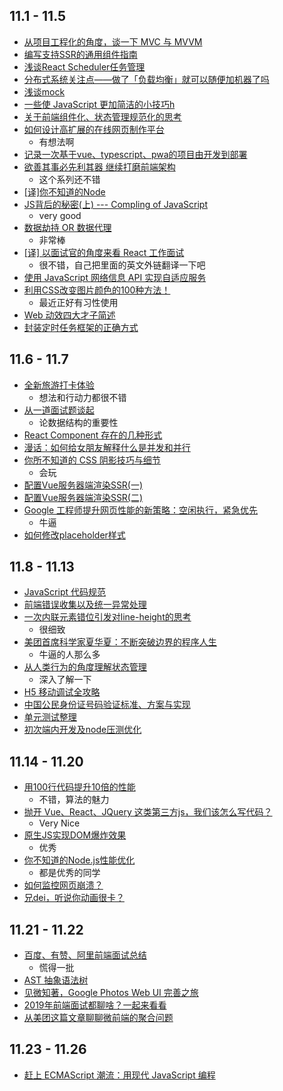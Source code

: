 ## 11.1 - 11.5
* [从项目工程化的角度，谈一下 MVC 与 MVVM](https://mp.weixin.qq.com/s/uKu5duM81HDJlHqOaJCsBg)
* [编写支持SSR的通用组件指南](https://mp.weixin.qq.com/s?__biz=MzU0OTExNzYwNg==&mid=2247484455&idx=1&sn=62adb724769dabe449e43ec68fc37778&chksm=fbb58feeccc206f86985e615908495aad63d9315927589ab528995154d6d61a5d1c9a0bbf6eb&token=781711217&lang=zh_CN&rd2werd=1#wechat_redirect)
* [浅谈React Scheduler任务管理](https://zhuanlan.zhihu.com/p/48254036)
* [分布式系统关注点——做了「负载均衡」就可以随便加机器了吗](https://mp.weixin.qq.com/s/IUamaTBWGqjrn3uD90C6uw)
* [浅谈mock](https://juejin.im/post/5bd82d796fb9a05d25682a66)
* [一些使 JavaScript 更加简洁的小技巧h](http://www.css88.com/archives/9868)
* [关于前端组件化、状态管理规范化的思考](https://juejin.im/post/5bd9ab2b6fb9a0222458be02)
* [如何设计高扩展的在线网页制作平台](https://juejin.im/post/5bd83daee51d4524b50d23b5)
  * 有想法啊
* [记录一次基于vue、typescript、pwa的项目由开发到部署](https://juejin.im/post/5ba3d205e51d450e8477af33)
* [欲善其事必先利其器 继续打磨前端架构](https://juejin.im/post/5bcf69105188255c69784280)
  * 这个系列还不错
* [[译]你不知道的Node](https://houxingyi.github.io/2018/10/20/2018-10-10-you-dont-know-Node/)
* [JS背后的秘密(上) --- Compling of JavaScript](https://mp.weixin.qq.com/s/Uvj99Oopg46NxOiCH4E1HA)
  * very good
* [数据劫持 OR 数据代理](https://mp.weixin.qq.com/s/SPoxin9LYJ4Bp0goliEaUw)
  * 非常棒
* [[译] 以面试官的角度来看 React 工作面试](https://juejin.im/post/5bca74cfe51d450e9163351b)
  * 很不错，自己把里面的英文外链翻译一下吧
* [使用 JavaScript 网络信息 API 实现自适应服务](https://github.com/xitu/gold-miner/blob/master/TODO1/adaptive-serving-using-javascript-and-the-network-information-api.md)
* [利用CSS改变图片颜色的100种方法！](https://mp.weixin.qq.com/s/_8vpfui02sW7DFG-1TXnsw)
  * 最近正好有习性使用
* [Web 动效四大才子简述](https://juejin.im/post/5bc58bd9e51d450e721108a4)
* [封装定时任务框架的正确方式](https://juejin.im/post/5bc5bee9f265da0af1616ba1)

## 11.6 - 11.7
* [全新旅游打卡体验](http://pjhubs.com/2018/11/04/PFollow开源/)
  * 想法和行动力都很不错
* [从一道面试题谈起](https://mp.weixin.qq.com/s/va_23rCJhnr2LA9ILncNeg)
  * 论数据结构的重要性
* [React Component 存在的几种形式](https://w3ctrain.com/2018/11/05/react-component-types/)
* [漫话：如何给女朋友解释什么是并发和并行](https://mp.weixin.qq.com/s/dfAKnpeLKPymULL7vRSYUA)
* [你所不知道的 CSS 阴影技巧与细节](http://www.cnblogs.com/coco1s/p/9913885.html)
  * 会玩
* [配置Vue服务器端渲染SSR(一)](https://juejin.im/post/5bd72cd4f265da0a857ac326)
* [配置Vue服务器端渲染SSR(二)](https://juejin.im/post/5bdf0c7ce51d454b89324b1c)
* [Google 工程师提升网页性能的新策略：空闲执行，紧急优先](https://juejin.im/post/5bdec712e51d4505525b0fba)
  * 牛逼
* [如何修改placeholder样式](http://spaceblog.cn/post/placeholder)

## 11.8 - 11.13
* [JavaScript 代码规范](https://github.com/BingKui/javascript-zh)
* [前端错误收集以及统一异常处理](https://juejin.im/post/5be2b0f6e51d4523161b92f0)
* [一次内联元素错位引发对line-height的思考](https://juejin.im/post/5be3a54ee51d4569f24c7624)
  * 很细致
* [美团首席科学家夏华夏：不断突破边界的程序人生](https://mp.weixin.qq.com/s/VsBilRVaeCroG6x-6VpOXg)
  * 牛逼的人那么多
* [从人类行为的角度理解状态管理](https://juejin.im/post/5be548f1f265da61327ed284)
  * 深入了解一下
* [H5 移动调试全攻略](http://jartto.wang/2018/11/01/mobile-debug/)
* [中国公民身份证号码验证标准、方案与实现](https://www.nickboy.cc/%E4%B8%AD%E5%9B%BD%E5%85%AC%E6%B0%91%E8%BA%AB%E4%BB%BD%E8%AF%81%E5%8F%B7%E7%A0%81%E9%AA%8C%E8%AF%81%E6%A0%87%E5%87%86%E3%80%81%E6%96%B9%E6%A1%88%E4%B8%8E%E5%AE%9E%E7%8E%B0.html)
* [单元测试整理](https://juejin.im/post/5be2afe6e51d457dc3219961)
* [初次端内开发及node压测优化](https://juejin.im/post/5be8dd9b6fb9a049a81ed6dd)

## 11.14 - 11.20
* [用100行代码提升10倍的性能](http://qingbob.com/trie/)
  * 不错，算法的魅力
* [抛开 Vue、React、JQuery 这类第三方js，我们该怎么写代码？](https://mp.weixin.qq.com/s/B5Nl7vee9yWdcd_oxn0bXQ)
  * Very Nice
* [原生JS实现DOM爆炸效果](https://zhuanlan.zhihu.com/p/47770130)
  * 优秀
* [你不知道的Node.js性能优化](https://zhuanlan.zhihu.com/p/50055740)
  * 都是优秀的同学
* [如何监控网页崩溃？](https://zhuanlan.zhihu.com/p/40273861)
* [兄dei，听说你动画很卡？](https://juejin.im/post/5bf12a0b6fb9a049a81ee8f7)

## 11.21 - 11.22
* [百度、有赞、阿里前端面试总结](https://mp.weixin.qq.com/s/gcG-JL3wt0-Aexwt5nV99g)
  * 慌得一批
* [AST 抽象语法树](http://jartto.wang/2018/11/17/about-ast/)
* [见微知著，Google Photos Web UI 完善之旅](https://mp.weixin.qq.com/s/xBiPEacVF03teXn4QERimQ)
* [2019年前端面试都聊啥？一起来看看](https://juejin.im/post/5bf5610be51d452a1353b08d)
* [从美团这篇文章聊聊微前端的聚合问题](https://juejin.im/post/5bf2c8b0f265da6157051828)

## 11.23 - 11.26
* [赶上 ECMAScript 潮流：用现代 JavaScript 编程](https://zhuanlan.zhihu.com/p/50761633)